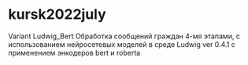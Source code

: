 # kursk2022july
Variant Ludwig_Bert
Обработка сообщений граждан 4-мя этапами, с использованием нейросетевых моделей в среде Ludwig ver 0.4.1 
с применением энкодеров bert и roberta
